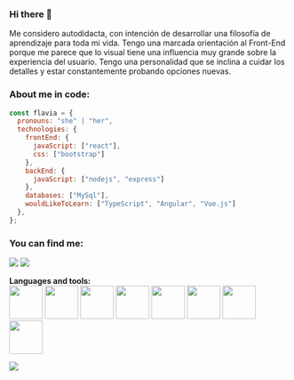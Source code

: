 ### Hi there 👋
Me considero autodidacta, con intención de desarrollar una filosofía de aprendizaje para toda mi vida. Tengo una marcada orientación al Front-End porque me parece que lo visual tiene una influencia muy grande sobre la experiencia del usuario. Tengo una personalidad que se inclina a cuidar los detalles y estar constantemente probando opciones nuevas.

### About me in code:  
```javascript
const flavia = {
  pronouns: "she" | "her",
  technologies: {
    frontEnd: {
      javaScript: ["react"],
      css: ["bootstrap"]
    },
    backEnd: {     
      javaScript: ["nodejs", "express"]      
    },
    databases: ["MySql"], 
    wouldLikeToLearn: ["TypeScript", "Angular", "Vue.js"]  
  },
};
```
### You can find me:
<a href = "mailto:flaviareisenauer@gmail.com"><img src="https://img.shields.io/badge/-Gmail-%23333?style=for-the-badge&logo=gmail&logoColor=white" target="_blank"></a>
<a href="https://www.linkedin.com/in/flavia-daniela-reisenauer/" target="_blank"><img src="https://img.shields.io/badge/-LinkedIn-%230077B5?style=for-the-badge&logo=linkedin&logoColor=white" target="_blank"></a> 

**Languages and tools:**  
 <img height="60" src="https://i.giphy.com/media/XAxylRMCdpbEWUAvr8/giphy.webp">
 <img height="60" src="https://i.giphy.com/media/fsEaZldNC8A1PJ3mwp/giphy.webp">
 <img height="60" src="https://i.giphy.com/media/Sr8xDpMwVKOHUWDVRD/giphy.webp">
 <img height="60" src="https://i.giphy.com/media/ln7z2eWriiQAllfVcn/giphy.webp">
 <img height="60" src="https://i.giphy.com/media/kdFc8fubgS31b8DsVu/giphy.webp">
 <img height="60" src="https://i.giphy.com/media/eNAsjO55tPbgaor7ma/giphy.webp">
 <img height="60" src="https://i.giphy.com/media/kH1DBkPNyZPOk0BxrM/giphy.webp">
 <img width="60" src="https://i.giphy.com/media/IdyAQJVN2kVPNUrojM/200.webp">
 
 <a href="https://github.com/flaviadanielareisenauer">
  <img src="https://github-readme-stats.vercel.app/api/top-langs/?username=flaviadanielareisenauer&theme=radical&hide=glsl,python" />
</a>
</div>

